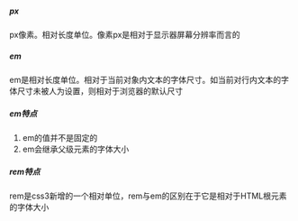 ##### px

px像素。相对长度单位。像素px是相对于显示器屏幕分辨率而言的

##### em

em是相对长度单位。相对于当前对象内文本的字体尺寸。如当前对行内文本的字体尺寸未被人为设置，则相对于浏览器的默认尺寸

##### em特点

1. em的值并不是固定的
2. em会继承父级元素的字体大小

##### rem特点

rem是css3新增的一个相对单位，rem与em的区别在于它是相对于HTML根元素的字体大小